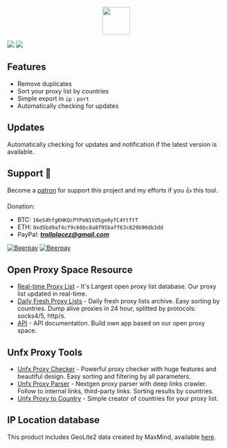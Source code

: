 <p align="center">
    <img width="64px" src="https://i.ibb.co/BBB64zX/flag-1.png">
</p>

![](https://i.ibb.co/BcpfPMZ/PTC0.png)
![](https://i.ibb.co/CbM2gPP/PTC1.png)

## Features
- Remove duplicates
- Sort your proxy list by countries
- Simple export in `ip` : `port`
- Automatically checking for updates

## Updates
Automatically checking for updates and notification if the latest version is available.

## Support 💖 
Become a [patron](https://www.patreon.com/assnctr) for support this project and my efforts if you 👍 this tool.

Donation:
- BTC: `16eS4hfgKHKQcPYPeN1VdSge8yfC4YtftT`
- ETH: `0xd5bd9af4cf9c60bc8a8f95baff63c829b90db3dd`
- PayPal: ***trollplacez@gmail.com***

[![Beerpay](https://beerpay.io/assnctr/unfx-proxy-to-country/badge.svg)](https://beerpay.io/assnctr/unfx-proxy-to-country)  [![Beerpay](https://beerpay.io/assnctr/unfx-proxy-to-country/make-wish.svg)](https://beerpay.io/assnctr/unfx-proxy-to-country?focus=wish)

## Open Proxy Space Resource
- [Real-time Proxy List](https://openproxy.space) - It's Largest open proxy list database. Our proxy list updated in real-time.
- [Daily Fresh Proxy Lists](https://openproxy.space/lists/) - Daily fresh proxy lists archive. Easy sorting by countries. Dump alive proxies in 24 hour, splitted by protocols: socks4/5, http/s.
- [API](https://openproxy.space/api) - API documentation. Build own app based on our open proxy space.

## Unfx Proxy Tools
- [Unfx Proxy Checker](https://openproxy.space/software/proxy-checker) - Powerful proxy checker with huge features and beautiful design. Easy sorting and filtering by all parameters.
- [Unfx Proxy Parser](https://openproxy.space/software/proxy-parser) - Nextgen proxy parser with deep links crawler. Follow to internal links, third-party links. Sorting results by countries.
- [Unfx Proxy to Country](https://openproxy.space/software/proxy-to-country) - Simple creator of countries for your proxy list.

## IP Location database
This product includes GeoLite2 data created by MaxMind, available [here](https://dev.maxmind.com/geoip/geoip2/geolite2/).
